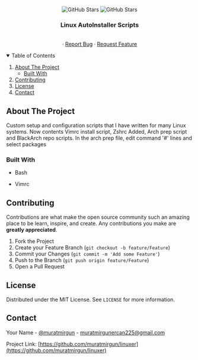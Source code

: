 
<br />
<p align="center">
<img alt="GitHub Stars" src="https://img.shields.io/github/stars/muratmirgun/linuxer?style=for-the-badge">

<img alt="GitHub Stars" src="https://img.shields.io/github/languages/top/muratmirgun/linuxer?style=for-the-badge">
  <h3 align="center">Linux AutoInstaller Scripts</h3>

  <p align="center">
    <br />
    ·
    <a href="https://github.com/muratmirgun/linuxer/issues">Report Bug</a>
    ·
    <a href="https://github.com/muratmirgun/linuxer/issues">Request Feature</a>
  </p>
</p>

<!-- TABLE OF CONTENTS -->
<details open="open">
  <summary>Table of Contents</summary>
  <ol>
    <li>
      <a href="#about-the-project">About The Project</a>
      <ul>
        <li><a href="#built-with">Built With</a></li>
      </ul>
    </li>
    <li><a href="#contributing">Contributing</a></li>
    <li><a href="#license">License</a></li>
    <li><a href="#contact">Contact</a></li>
  </ol>
</details>

<!-- ABOUT THE PROJECT -->
## About The Project

Custom setup and configuration scripts that I have written for many Linux systems.
Now contents Vimrc install script, Zshrc Added, Arch prep script and BlackArch repo scripts.
In the arch prep file, edit command '#' lines and select packages

### Built With

* Bash

* Vimrc

## Contributing

Contributions are what make the open source community such an amazing place to be learn, inspire, and create. Any contributions you make are **greatly appreciated**.

1. Fork the Project
2. Create your Feature Branch (`git checkout -b feature/Feature`)
3. Commit your Changes (`git commit -m 'Add some Feature'`)
4. Push to the Branch (`git push origin feature/Feature`)
5. Open a Pull Request

<!-- LICENSE -->
## License

Distributed under the MIT License. See `LICENSE` for more information.

<!-- CONTACT -->
## Contact

Your Name - [@muratmirgun](https://twitter.com/muratmirgun) - muratmirgunercan225@gmail.com

Project Link: [https://github.com/muratmirgun/linuxer](https://github.com/muratmirgun/linuxer)


